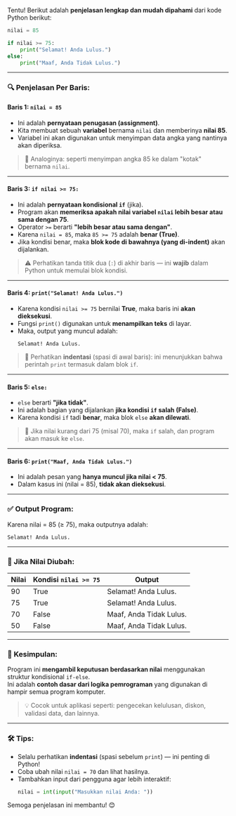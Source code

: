 Tentu! Berikut adalah **penjelasan lengkap dan mudah dipahami** dari kode Python berikut:

```python
nilai = 85

if nilai >= 75:
    print("Selamat! Anda Lulus.")
else:
    print("Maaf, Anda Tidak Lulus.")
```

---

### 🔍 **Penjelasan Per Baris:**

#### **Baris 1: `nilai = 85`**
- Ini adalah **pernyataan penugasan (assignment)**.
- Kita membuat sebuah **variabel** bernama `nilai` dan memberinya **nilai 85**.
- Variabel ini akan digunakan untuk menyimpan data angka yang nantinya akan diperiksa.

> 📌 Analoginya: seperti menyimpan angka 85 ke dalam "kotak" bernama `nilai`.

---

#### **Baris 3: `if nilai >= 75:`**
- Ini adalah **pernyataan kondisional `if`** (jika).
- Program akan **memeriksa apakah nilai variabel `nilai` lebih besar atau sama dengan 75**.
- Operator `>=` berarti **"lebih besar atau sama dengan"**.
- Karena `nilai = 85`, maka `85 >= 75` adalah **benar (True)**.
- Jika kondisi benar, maka **blok kode di bawahnya (yang di-indent)** akan dijalankan.

> ⚠️ Perhatikan tanda titik dua (`:`) di akhir baris — ini **wajib** dalam Python untuk memulai blok kondisi.

---

#### **Baris 4: `print("Selamat! Anda Lulus.")`**
- Karena kondisi `nilai >= 75` bernilai **True**, maka baris ini **akan dieksekusi**.
- Fungsi `print()` digunakan untuk **menampilkan teks** di layar.
- Maka, output yang muncul adalah:  
  ```
  Selamat! Anda Lulus.
  ```

> 📏 Perhatikan **indentasi** (spasi di awal baris): ini menunjukkan bahwa perintah `print` termasuk dalam blok `if`.

---

#### **Baris 5: `else:`**
- `else` berarti **"jika tidak"**.
- Ini adalah bagian yang dijalankan **jika kondisi `if` salah (False)**.
- Karena kondisi `if` tadi **benar**, maka blok `else` **akan dilewati**.

> 🔁 Jika nilai kurang dari 75 (misal 70), maka `if` salah, dan program akan masuk ke `else`.

---

#### **Baris 6: `print("Maaf, Anda Tidak Lulus.")`**
- Ini adalah pesan yang **hanya muncul jika nilai < 75**.
- Dalam kasus ini (nilai = 85), **tidak akan dieksekusi**.

---

### ✅ **Output Program:**
Karena nilai = 85 (≥ 75), maka outputnya adalah:
```
Selamat! Anda Lulus.
```

---

### 🧠 Jika Nilai Diubah:
| Nilai | Kondisi `nilai >= 75` | Output                  |
| ----- | --------------------- | ----------------------- |
| 90    | True                  | Selamat! Anda Lulus.    |
| 75    | True                  | Selamat! Anda Lulus.    |
| 70    | False                 | Maaf, Anda Tidak Lulus. |
| 50    | False                 | Maaf, Anda Tidak Lulus. |

---

### 📌 Kesimpulan:
Program ini **mengambil keputusan berdasarkan nilai** menggunakan struktur kondisional `if-else`.  
Ini adalah **contoh dasar dari logika pemrograman** yang digunakan di hampir semua program komputer.

> 💡 Cocok untuk aplikasi seperti: pengecekan kelulusan, diskon, validasi data, dan lainnya.

---

### 🛠 Tips:
- Selalu perhatikan **indentasi** (spasi sebelum `print`) — ini penting di Python!
- Coba ubah nilai `nilai = 70` dan lihat hasilnya.
- Tambahkan input dari pengguna agar lebih interaktif:
  ```python
  nilai = int(input("Masukkan nilai Anda: "))
  ```

Semoga penjelasan ini membantu! 😊